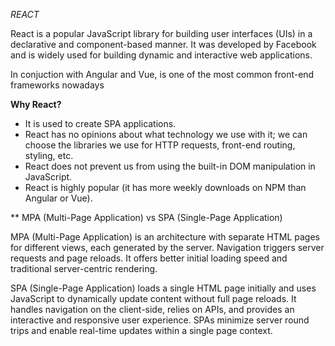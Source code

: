 *REACT*

React is a popular JavaScript library for building user interfaces (UIs) in a
declarative and component-based manner. It was developed by Facebook and is
widely used for building dynamic and interactive web applications.

In conjuction with Angular and Vue, is one of the most common front-end frameworks
nowadays

**Why React?**

- It is used to create SPA applications.
- React has no opinions about what technology we use with it; we can choose the
  libraries we use for HTTP requests, front-end routing, styling, etc.
- React does not prevent us from using the built-in DOM manipulation in JavaScript.
- React is highly popular (it has more weekly downloads on NPM than Angular or Vue).

** MPA (Multi-Page Application) vs SPA (Single-Page Application)

MPA (Multi-Page Application) is an architecture with separate HTML pages for
different views, each generated by the server. Navigation triggers server
requests and page reloads. It offers better initial loading speed and traditional
server-centric rendering.

SPA (Single-Page Application) loads a single HTML page initially and uses JavaScript
to dynamically update content without full page reloads. It handles navigation
on the client-side, relies on APIs, and provides an interactive and responsive
user experience. SPAs minimize server round trips and enable real-time updates
within a single page context.
